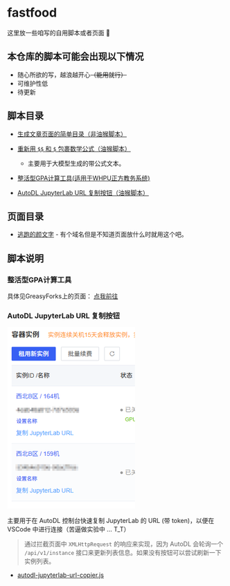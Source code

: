 # fastfood
这里放一些咱写的自用脚本或者页面 🍕

## 本仓库的脚本可能会出现以下情况

* 随心所欲的写，越浪越开心<del>（能用就行）</del>
* 可维护性低
* 待更新

## 脚本目录

* [生成文章页面的简单目录（非油猴脚本）](catalogue.js)

* [重新用 `$$` 和 `$` 包裹数学公式（油猴脚本）](https://github.com/SomeBottle/fastfood/blob/main/formulaRewrapper.js)
  * 主要用于大模型生成的带公式文本。  

* [整活型GPA计算工具(适用于WHPU正方教务系统)](#整活型gpa计算工具)

* [AutoDL JupyterLab URL 复制按钮（油猴脚本）](#autodl-jupyterlab-url-复制按钮)  

## 页面目录

* [逃跑的颜文字](kaomoji.html) - 有个域名但是不知道页面放什么时就用这个吧。  

## 脚本说明

### 整活型GPA计算工具

具体见GreasyForks上的页面： [点我前往](https://greasyfork.org/zh-CN/scripts/440188-%E6%95%B4%E6%B4%BB%E5%9E%8Bgpa%E8%AE%A1%E7%AE%97%E5%B7%A5%E5%85%B7-%E9%80%82%E7%94%A8%E4%BA%8Ewhpu%E6%AD%A3%E6%96%B9%E6%95%99%E5%8A%A1%E7%B3%BB%E7%BB%9F)  

### AutoDL JupyterLab URL 复制按钮

![example](./pics/jupyterLabUrlCopier/example.png)  

主要用于在 AutoDL 控制台快速复制 JupyterLab 的 URL (带 token)，以便在 VSCode 中进行连接（苦逼做实验中 ... T_T）  

> 通过拦截页面中 `XMLHttpRequest` 的响应来实现，因为 AutoDL 会轮询一个 `/api/v1/instance` 接口来更新列表信息。如果没有按钮可以尝试刷新一下实例列表。  

* [autodl-jupyterlab-url-copier.js](./autodl-jupyterlab-url-copier.js)  

